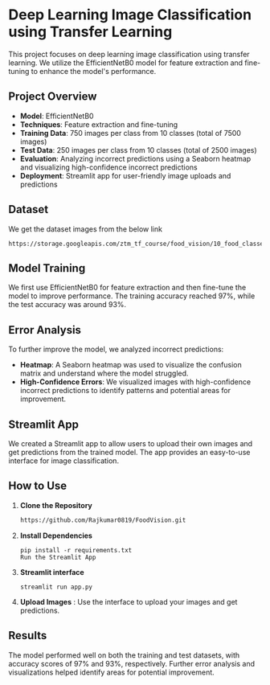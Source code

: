 # Deep Learning Image Classification using Transfer Learning

This project focuses on deep learning image classification using transfer learning. We utilize the EfficientNetB0 model for feature extraction and fine-tuning to enhance the model's performance.

## Project Overview

- **Model**: EfficientNetB0
- **Techniques**: Feature extraction and fine-tuning
- **Training Data**: 750 images per class from 10 classes (total of 7500 images)
- **Test Data**: 250 images per class from 10 classes (total of 2500 images)
- **Evaluation**: Analyzing incorrect predictions using a Seaborn heatmap and visualizing high-confidence incorrect predictions
- **Deployment**: Streamlit app for user-friendly image uploads and predictions

## Dataset
We get the dataset images from the below link 
```
https://storage.googleapis.com/ztm_tf_course/food_vision/10_food_classes_all_data.zip
```

## Model Training

We first use EfficientNetB0 for feature extraction and then fine-tune the model to improve performance. The training accuracy reached 97%, while the test accuracy was around 93%.

## Error Analysis

To further improve the model, we analyzed incorrect predictions:
- **Heatmap**: A Seaborn heatmap was used to visualize the confusion matrix and understand where the model struggled.
- **High-Confidence Errors**: We visualized images with high-confidence incorrect predictions to identify patterns and potential areas for improvement.

## Streamlit App

We created a Streamlit app to allow users to upload their own images and get predictions from the trained model. The app provides an easy-to-use interface for image classification.

## How to Use

1. **Clone the Repository**
   ```bash
   https://github.com/Rajkumar0819/FoodVision.git
   ```
   
2. **Install Dependencies**

    ```
    pip install -r requirements.txt
    Run the Streamlit App
    ```
3. **Streamlit interface**
    ```
    streamlit run app.py
    ```
4. **Upload Images** : Use the interface to upload your images and get predictions.

## Results
The model performed well on both the training and test datasets, with accuracy scores of 97% and 93%, respectively. Further error analysis and visualizations helped identify areas for potential improvement.

